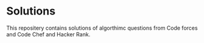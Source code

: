 # Solutions
This repositery contains solutions of algorthimc questions from Code forces and Code Chef and Hacker Rank.
